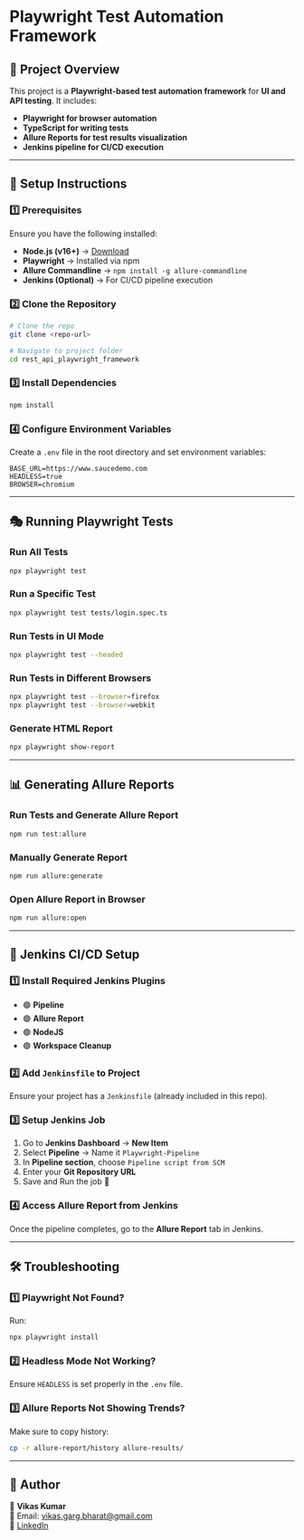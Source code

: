 # Playwright Test Automation Framework

## 📌 Project Overview
This project is a **Playwright-based test automation framework** for **UI and API testing**. It includes:
- **Playwright for browser automation**
- **TypeScript for writing tests**
- **Allure Reports for test results visualization**
- **Jenkins pipeline for CI/CD execution**

---

## 🚀 Setup Instructions

### **1️⃣ Prerequisites**
Ensure you have the following installed:
- **Node.js (v16+)** → [Download](https://nodejs.org/)
- **Playwright** → Installed via npm
- **Allure Commandline** → `npm install -g allure-commandline`
- **Jenkins (Optional)** → For CI/CD pipeline execution


### **2️⃣ Clone the Repository**
```sh
# Clone the repo
git clone <repo-url>

# Navigate to project folder
cd rest_api_playwright_framework
```


### **3️⃣ Install Dependencies**
```sh
npm install
```


### **4️⃣ Configure Environment Variables**
Create a `.env` file in the root directory and set environment variables:
```env
BASE_URL=https://www.saucedemo.com
HEADLESS=true
BROWSER=chromium
```

---

## 🎭 Running Playwright Tests

### **Run All Tests**
```sh
npx playwright test
```

### **Run a Specific Test**
```sh
npx playwright test tests/login.spec.ts
```

### **Run Tests in UI Mode**
```sh
npx playwright test --headed
```

### **Run Tests in Different Browsers**
```sh
npx playwright test --browser=firefox
npx playwright test --browser=webkit
```

### **Generate HTML Report**
```sh
npx playwright show-report
```

---

## 📊 Generating Allure Reports

### **Run Tests and Generate Allure Report**
```sh
npm run test:allure
```

### **Manually Generate Report**
```sh
npm run allure:generate
```

### **Open Allure Report in Browser**
```sh
npm run allure:open
```

---

## 🤖 Jenkins CI/CD Setup

### **1️⃣ Install Required Jenkins Plugins**
- 🟢 **Pipeline**
- 🟢 **Allure Report**
- 🟢 **NodeJS**
- 🟢 **Workspace Cleanup**

### **2️⃣ Add `Jenkinsfile` to Project**
Ensure your project has a `Jenkinsfile` (already included in this repo).

### **3️⃣ Setup Jenkins Job**
1. Go to **Jenkins Dashboard** → **New Item**
2. Select **Pipeline** → Name it `Playwright-Pipeline`
3. In **Pipeline section**, choose `Pipeline script from SCM`
4. Enter your **Git Repository URL**
5. Save and Run the job 🎯

### **4️⃣ Access Allure Report from Jenkins**
Once the pipeline completes, go to the **Allure Report** tab in Jenkins.

---

## 🛠 Troubleshooting

### **1️⃣ Playwright Not Found?**
Run:
```sh
npx playwright install
```

### **2️⃣ Headless Mode Not Working?**
Ensure `HEADLESS` is set properly in the `.env` file.

### **3️⃣ Allure Reports Not Showing Trends?**
Make sure to copy history:
```sh
cp -r allure-report/history allure-results/
```

---

## 📌 Author
👤 **Vikas Kumar**  
📧 Email: vikas.garg.bharat@gmail.com  
🔗 [LinkedIn](https://www.linkedin.com/in/vikas-kumar-garg/)

